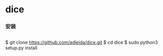 # dice

### 安装

> ```bash
  $ git clone https://github.com/adleida/dice.git
  $ cd dice
  $ sudo python3 setup.py install
  ```

